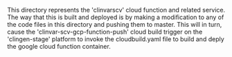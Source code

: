 This directory represents the 'clinvarscv' cloud function and related service. The way that this is built and deployed is by making a modification to any of the code files in this directory and pushing them to master. This will in turn, cause the 'clinvar-scv-gcp-function-push' cloud build trigger on the 'clingen-stage' platform to invoke the cloudbuild.yaml file to build and deply the google cloud function container.
